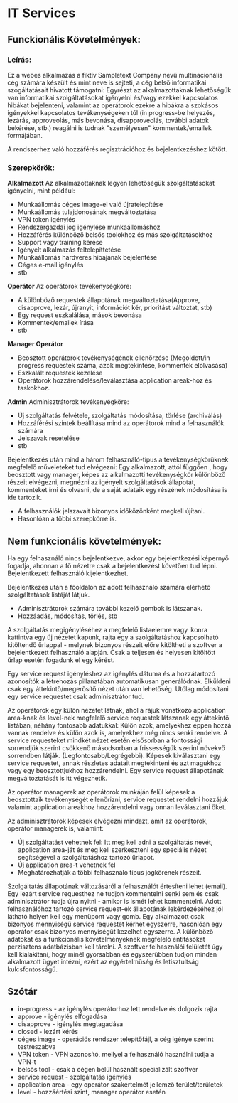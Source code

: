 # IT Services

## Funckionális Követelmények:

### Leírás:
Ez a webes alkalmazás a fiktív Sampletext Company nevű multinacionális cég számára készült és mint neve is sejteti, a cég belső informatikai szogáltatásait hivatott támogatni: 
Egyrészt az alkalmazottaknak lehetőségük van informatikai szolgáltatásokat igényelni és/vagy ezekkel kapcsolatos hibákat bejelenteni, valamint az operátorok ezekre a hibákra a szokásos igényekkel kapcsolatos tevékenységeken túl (in progress-be helyezés, lezárás, approveolás, más bevonása, disapproveolás, további adatok bekérése, stb.) reagálni is tudnak "személyesen" kommentek/emailek formájában.

A rendszerhez való hozzáférés regisztrációhoz és bejelentkezéshez kötött.

### Szerepkörök:

**Alkalmazott**
Az alkalmazottaknak legyen lehetőségük szolgáltatásokat igényelni, mint például:
   * Munkaállomás céges image-el való újratelepítése
   * Munkaállomás tulajdonosának megváltoztatása
   * VPN token igénylés
   * Rendszergazdai jog igénylése munkaállomáshoz
   * Hozzáférés különböző belsős toolokhoz és más szolgáltatásokhoz
   * Support vagy training kérése
   * Igényelt alkalmazás feltelepíttetése
   * Munkaállomás hardveres hibájának bejelentése
   * Céges e-mail igénylés
   * stb

**Operátor**
Az operátorok tevékenységköre:
   * A különböző requestek állapotának megváltoztatása(Approve, disapprove, lezár, újranyit, információt kér, prioritást változtat, stb)
   * Egy request eszkalálása, mások bevonása
   * Kommentek/emailek írása
   * stb

**Manager Operátor**
* Beosztott operátorok tevékenységének ellenőrzése (Megoldott/in progress requestek száma, azok megtekintése, kommentek elolvasása)
* Eszkalált requestek kezelése
* Operátorok hozzárendelése/leválasztása application  areak-hoz és taskokhoz.

**Admin**
Adminisztrátorok tevékenyégköre:
   *  Új szolgáltatás felvétele, szolgáltatás módosítása, törlése (archiválás)
   * Hozzáférési szintek beállítása mind az operátorok mind a felhasználók számára
   * Jelszavak resetelése
   * stb

Bejelentkezés után mind a három felhasználó-típus a tevékenységkörüknek megfelelő műveleteket tud elvégezni:
    Egy alkalmazott, attól függően , hogy beosztott vagy manager, képes az alkalmazotti tevékenységkör különböző részeit elvégezni, megnézni az igényelt szolgáltatások állapotát, kommenteket írni és olvasni, de a saját adataik egy részének módosítása is ide tartozik.
   * A felhasználók jelszavait bizonyos időközönként megkell újítani.
   *  Hasonlóan a többi szerepkörre is.


## Nem funkcionális követelmények:
Ha egy felhasználó nincs bejelentkezve, akkor egy bejelentkezési képernyő fogadja, ahonnan a fő nézetre csak a bejelentkezést követően tud lépni.
Bejelentkezett felhasználó kijelentkezhet.

Bejelentkezés után a főoldalon az adott felhasználó számára elérhető szolgáltatások listáját látjuk.
   * Adminisztrátorok számára további kezelő gombok is látszanak.
   * Hozzáadás, módosítás, törlés, stb

A szolgáltatás megigényléséhez a megfelelő listaelemre vagy ikonra kattintva egy új nézetet kapunk, rajta egy a szolgáltatáshoz kapcsolható kitöltendő űrlappal - melynek bizonyos részeit előre kitöltheti a szoftver a bejelentkezett felhasználó alapján. Csak a teljesen és helyesen kitöltött űrlap esetén fogadunk el egy kérést. 

Egy service request igényléshez az igénylés dátuma és a hozzátartozó azonosítók a létrehozás pillanatában automatikusan generálódnak.
Elküldeni csak egy áttekintő/megerősítő nézet után van lehetőség. Utólag módosítani egy service requestet csak adminisztrátor tud.

Az operátorok egy külön nézetet látnak, ahol a rájuk vonatkozó application area-knak és level-nek megfelelő service requestek látszanak egy áttekintő listában, néhány fontosabb adatukkal: Külön azok, amelyekhez éppen hozzá vannak rendelve és külön azok is, amelyekhez még nincs senki rendelve. A service requesteket mindkét nézet esetén elsősorban a fontossági sorrendjük szerint csökkenő másodsorban a frissességük szerint növekvő sorrendben látják. (Legfontosabb/Legrégebbi).
Képesek kiválasztani egy service requestet, annak részletes adatait megtekinteni és azt magukhoz vagy egy beosztottjukhoz hozzárendelni.
Egy service request állapotának megváltoztatását is itt végezhetik.

Az operátor managerek az operátorok munkáján felül képesek a beosztottaik tevékenységét ellenőrizni, service requestet rendelni hozzájuk valamint application areakhoz hozzárendelni vagy onnan leválasztani őket.

Az adminisztrátorok képesek elvégezni mindazt, amit az operátorok, operátor managerek is, valamint:
   * Új szolgáltatást vehetnek fel: Itt meg kell adni a szolgáltatás nevét, application area-ját és meg kell szerkeszteni egy speciális nézet segítségével a szolgáltatáshoz tartozó űrlapot.
   * Új application area-t vehetnek fel
   * Meghatározhatják a többi felhasználó típus jogkörének részeit.

Szolgáltatás állapotának változásáról a felhasználót értesíteni lehet (email).
Egy lezárt service requesthez ne tudjon kommentelni senki sem és csak adminisztrátor tudja újra nyitni - amikor is ismét lehet kommentelni.
Adott felhasználóhoz tartozó service request-ek állapotának lekérdezéséhez jól látható helyen kell egy menüpont vagy gomb.
Egy alkalmazott csak bizonyos mennyiségű service requestet kérhet egyszerre, hasonlóan egy operátor csak bizonyos mennyiségűt kezelhet egyszerre.
A különböző adatokat és a funkcionális követelményeknek megfelelő entitásokat perzisztens adatbázisban kell tárolni.
A szoftver felhasználói felületét úgy kell kialakítani, hogy minél gyorsabban és egyszerűbben tudjon minden alkalmazott ügyet intézni, ezért az egyértelműség és letisztultság kulcsfontosságú.

## Szótár
   * in-progress - az igénylés operátorhoz lett rendelve és dolgozik rajta
   * approve - igénylés elfogadása
   * disapprove - igénylés megtagadása
   * closed - lezárt kérés
   * céges image - operációs rendszer telepítőfájl, a cég igénye szerint testreszabva
   * VPN token - VPN azonosító, mellyel a felhasználó használni tudja a VPN-t
   * belsős tool - csak a cégen belül használt specializált szoftver
   * service request - szolgáltatás igénylés
   * application area - egy operátor szakértelmét jellemző terület/területek
   * level - hozzáértési szint, manager operátor esetén
